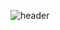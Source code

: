 ![header](https://capsule-render.vercel.app/api?type=waving&color=gradient&height=300&section=header&text=MC%20Minzi&fontSize=90)

<!--
**Jeong-minji/Jeong-minji** is a ✨ _special_ ✨ repository because its `README.md` (this file) appears on your GitHub profile.

Here are some ideas to get you started:

- 🔭 I’m currently working on ...
- 🌱 I’m currently learning ...
- 👯 I’m looking to collaborate on ...
- 🤔 I’m looking for help with ...
- 💬 Ask me about ...
- 📫 How to reach me: ...
- 😄 Pronouns: ...
- ⚡ Fun fact: ...
-->
